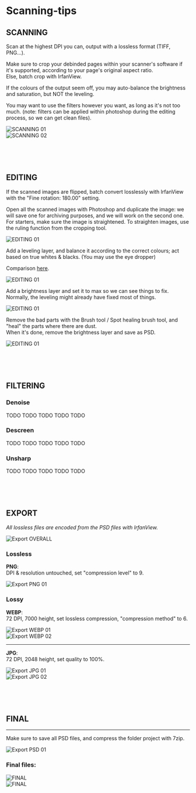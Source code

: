# Scanning-tips
## SCANNING

Scan at the highest DPI you can, output with a lossless format (TIFF, PNG...).<br>

Make sure to crop your debinded pages within your scanner's software if it's supported, according to your page's original aspect ratio.<br>
Else, batch crop with IrfanView.<br>

If the colours of the output seem off, you may auto-balance the brightness and saturation, but NOT the leveling.<br>

You may want to use the filters however you want, as long as it's not too much. (note: filters can be applied within photoshop during the editing process, so we can get clean files).<br>

![SCANNING 01](/Assets/Scanning-01.jpg)<br>
![SCANNING 02](/Assets/Scanning-02.jpg)<br>


<br><br><br>


## EDITING
If the scanned images are flipped, batch convert losslessly with IrfanView with the "Fine rotation: 180.00" setting.

Open all the scanned images with Photoshop and duplicate the image: we will save one for archiving purposes, and we will work on the second one.<br>
For starters, make sure the image is straightened. To straighten images, use the ruling function from the cropping tool.<br>

![EDITING 01](/Assets/Editing-straighten01.jpg)<br>

Add a leveling layer, and balance it according to the correct colours; act based on true whites & blacks. (You may use the eye dropper)<br>

Comparison [here](https://slow.pics/c/esz9kdg4).<br>

![EDITING 01](/Assets/Editing-leveling01.jpg)<br>

Add a brightness layer and set it to max so we can see things to fix.<br>
Normally, the leveling might already have fixed most of things.<br>

![EDITING 01](/Assets/Editing-brightness01.jpg)<br>

Remove the bad parts with the Brush tool / Spot healing brush tool, and "heal" the parts where there are dust.<br>
When it's done, remove the brightness layer and save as PSD.<br>

![EDITING 01](/Assets/Editing-final01.jpg)<br>

<br><br><br>


## FILTERING
### Denoise
TODO TODO TODO TODO TODO<br>
### Descreen
TODO TODO TODO TODO TODO<br>
### Unsharp
TODO TODO TODO TODO TODO<br>


<br><br><br>


## EXPORT

*All lossless files are encoded from the PSD files with IrfanView.*<br>

![Export OVERALL](/Assets/Export-overall.jpg)<br>

### Lossless

**PNG**:<br> DPI & resolution untouched, set "compression level" to 9.<br>

![Export PNG 01](/Assets/Export-PNG01.jpg)<br>


### Lossy

**WEBP**:<br> 72 DPI, 7000 height, set lossless compression, "compression method" to 6.<br>

![Export WEBP 01](/Assets/Export-WEBP01.jpg)<br>
![Export WEBP 02](/Assets/Export-WEBP02.jpg)<br>

________________
**JPG**:<br> 72 DPI, 2048 height, set quality to 100%.<br>

![Export JPG 01](/Assets/Export-JPG01.jpg)<br>
![Export JPG 02](/Assets/Export-JPG02.jpg)<br>


<br><br><br>

## FINAL
________________

Make sure to save all PSD files, and compress the folder project with 7zip.<br>

![Export PSD 01](/Assets/Export-PSD01.jpg)<br>

### Final files:<br>

![FINAL](/Assets/Final.jpg)<br>
![FINAL](/Assets/04-Lossyexport.jpg)<br>
